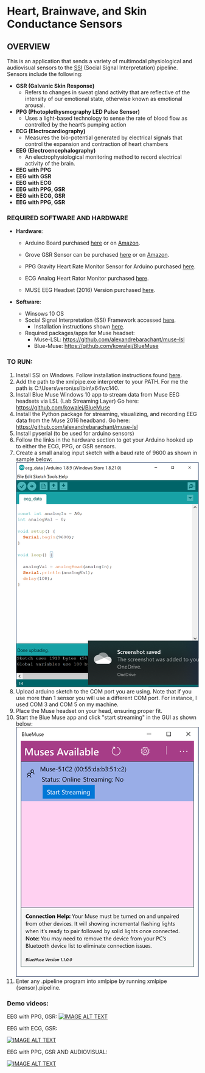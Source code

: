 # Heart, Brainwave, and Skin Conductance Sensors

## OVERVIEW

This is an application that sends a variety of multimodal physiological and audiovisual sensors to the [SSI](https://github.com/hcmlab/ssi) (Social Signal Interpretation) pipeline. Sensors include the following:

  * **GSR (Galvanic Skin Response)**
    * Refers to changes in sweat gland activity that are reflective of the intensity of our emotional state, otherwise known as emotional arousal.
  * **PPG (Photoplethysmography LED Pulse Sensor)**
    * Uses a light-based technology to sense the rate of blood flow as controlled by the heart’s pumping action
  * **ECG (Electrocardiography)**
    * Measures  the bio-potential generated by electrical signals that control the expansion and contraction of heart chambers
  * **EEG (Electroencephalography)**
    * An electrophysiological monitoring method to record electrical activity of the brain.
  * **EEG with PPG**
  * **EEG with GSR**
  * **EEG with ECG**
  * **EEG with PPG, GSR**
  * **EEG with ECG, GSR**
  * **EEG with PPG, GSR**

### REQUIRED SOFTWARE AND HARDWARE 

* **Hardware**: 
  * Arduino Board purchased [here](https://www.arduino.cc/en/Main/Boards) or on [Amazon](https://www.amazon.com/Arduino-A000066-ARDUINO-UNO-R3/dp/B008GRTSV6). 
  * Grove GSR Sensor can be purchased [here](http://wiki.seeedstudio.com/Grove-GSR_Sensor/) or 
  on [Amazon](https://www.amazon.com/NGW-1pc-GSR-sensor-for-Grove/dp/B07B6K3Y7P/ref=asc_df_B07B6K3Y7P/?tag=hyprod-20&linkCode=df0&hvadid=312148136537&hvpos=1o1&hvnetw=g&hvrand=14459081976699628962&hvpone=&hvptwo=&hvqmt=&hvdev=c&hvdvcmdl=&hvlocint=&hvlocphy=9021727&hvtargid=pla-568294557333&psc=1
). 
  * PPG Gravity Heart Rate Monitor Sensor for Arduino purchased [here](https://www.dfrobot.com/product-1540.html).
  * ECG Analog Heart Rator Monitor purchased [here](https://www.dfrobot.com/product-1510.html). 

  * MUSE EEG Headset (2016) Version purchased [here](https://choosemuse.com/). 

* **Software**:  
  * Winsows 10 OS
  * Social Signal Interpretation (SSI) Framework accessed [here](https://github.com/hcmlab/ssi).
    * Installation instructions shown [here](https://rawgit.com/hcmlab/ssi/master/docs/index.html#installation). 
  * Required packages/apps for Muse headset:
    * Muse-LSL: https://github.com/alexandrebarachant/muse-lsl
    * Blue-Muse: https://github.com/kowalej/BlueMuse

### TO RUN:

1. Install SSI on Windows. Follow installation instructions found [here](https://rawgit.com/hcmlab/ssi/master/docs/index.html#installation). 
2. Add the path to the xmlpipe.exe interpreter to your PATH. For me the path is C:\Users\veron\ssi\bin\x64\vc140. 
3. Install Blue Muse Windows 10 app to stream data from Muse EEG headsets via LSL (Lab Streaming Layer)
Go here: https://github.com/kowalej/BlueMuse
4. Install the  Python package for streaming, visualizing, and recording EEG data from the Muse 2016 headband. Go here: https://github.com/alexandrebarachant/muse-lsl
5. Install pyserial (to be used for arduino sensors)
6. Follow the links in the hardware section to get your Arduino hooked up to either the ECG, PPG, or GSR sensors. 
7. Create a small analog input sketch with a baud rate of 9600 as shown in sample below:
![](images/ecg.png)
8. Upload arduino sketch to the COM port you are using. Note that if you use more than 1 sensor you will use a different COM port. For instance, I used COM 3 and COM 5 on my machine. 
9. Place the Muse headset on your head, ensuring proper fit. 
10. Start the Blue Muse app and click "start streaming" in the GUI as shown below:
![](images/blue_muse.png)
11. Enter any .pipeline program into xmlpipe by running xmlpipe {sensor}.pipeline. 

  

### Demo videos:

EEG with PPG, GSR:
[![IMAGE ALT TEXT](http://img.youtube.com/vi/vY3h6-k4f7I/0.jpg)](http://www.youtube.com/watch?v=vY3h6-k4f7I "EEG,PPG,GSR Signals on SSI")

EEG with ECG, GSR:
           
[![IMAGE ALT TEXT](http://img.youtube.com/vi/tBMmrahfTf8/0.jpg)](http://www.youtube.com/watch?v=tBMmrahfTf8 "EEG,ECG,GSR Signals on SSI")

EEG with PPG, GSR AND AUDIOVISUAL:
           
[![IMAGE ALT TEXT](http://img.youtube.com/vi/DqONgXAobW8/0.jpg)](http://www.youtube.com/watch?v=DqONgXAobW8 "EEG,PPG,GSR, VIDEO Signals on SSI")